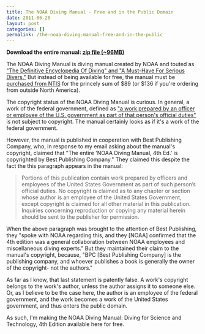 ```yaml
---
title: The NOAA Diving Manual - Free and in the Public Domain
date: 2011-06-26
layout: post
categories: []
permalink: /the-noaa-diving-manual-free-and-in-the-public
---
```

**Download the entire manual: [zip file (~96MB)](http://s3.amazonaws.com/pd_assets/noaa_dive_3-28-11.zip)**

The NOAA Diving Manual is diving manual created by NOAA and touted as ["The Definitive Encyclopedia Of Diving" and "A Must-Have For Serious Divers."](http://www.dive.noaa.gov/) But instead of being available for free, the manual must be [purchased from NTIS](http://www.ntis.gov/products/noaadive.aspx) for the princely sum of $89 (or $136 if you're ordering from outside North America).  

The copyright status of the NOAA Diving Manual is curious. In general, a work of the federal government, defined as ["a work prepared by an officer or employee of the U.S. government as part of that person's official duties"](http://en.wikipedia.org/wiki/Copyright_status_of_work_by_the_U.S._government) is not subject to copyright. The manual certainly looks as if it's a work of the federal government. 

However, the manual is published in cooperation with Best Publishing Company, who, in response to my email asking about the manual's copyright, claimed that "The entire 'NOAA Diving Manual, 4th Ed.' is copyrighted by Best Publishing Company." They claimed this despite the fact the this paragraph appears in the manual:

> Portions of this publication contain work prepared by officers and employees of the United States Government as part of such person’s official duties. No copyright is claimed as to any chapter or section whose author is an employee of the United States Government, except copyright is claimed for all other material in this publication. Inquiries concerning reproduction or copying any material herein should be sent to the publisher for permission.

When the above paragraph was brought to the attention of Best Publishing, they "spoke with NOAA regarding this, and they [NOAA] confirmed that the 4th edition was a general collaboration between NOAA employees and miscellaneous diving experts." But they maintained their claim to the manual's copyright, because, "BPC [Best Publishing Company] is the publishing company, and whoever publishes a book is generally the owner of the copyright- not the authors." 

As far as I know, that last statement is patently false. A work's copyright belongs to the work's author, unless the author assigns it to someone else. Or, as I believe to be the case here, the author is an employee of the federal government, and the work becomes a work of the United States government, and thus enters the public domain.

As such, I'm making the NOAA Diving Manual: Diving for Science and Technology, 4th Edition available here for free. 